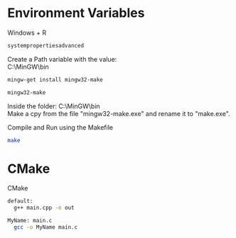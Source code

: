 # Environment Variables
Windows + R
```sh
systempropertiesadvanced
```
Create a Path variable with the value:  
C:\MinGW\bin  

```sh
mingw-get install mingw32-make
```  

```sh
mingw32-make
```

Inside the folder:
C:\MinGW\bin  
Make a cpy from the file "mingw32-make.exe" and rename it to "make.exe".


Compile and Run using the Makefile
```sh
make
```


# CMake
CMake


```sh
default:
  g++ main.cpp -o out
```

```sh
MyName: main.c
  gcc -o MyName main.c
```
